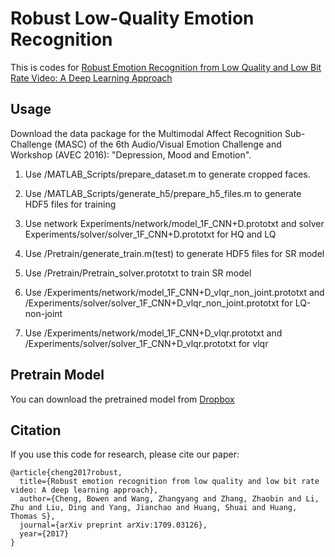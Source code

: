 # Robust Low-Quality Emotion Recognition

This is codes for [Robust Emotion Recognition from Low Quality and Low Bit Rate Video: A Deep Learning Approach](https://arxiv.org/abs/1709.03126)

## Usage
Download the data package for the Multimodal Affect Recognition Sub-Challenge (MASC) of the 6th Audio/Visual Emotion Challenge and Workshop (AVEC 2016): "Depression, Mood and Emotion".  

1. Use /MATLAB_Scripts/prepare_dataset.m to generate cropped faces.  
2. Use /MATLAB_Scripts/generate_h5/prepare_h5_files.m to generate HDF5 files for training  
3. Use network Experiments/network/model_1F_CNN+D.prototxt and solver Experiments/solver/solver_1F_CNN+D.prototxt for HQ and LQ  

4. Use /Pretrain/generate_train.m(test) to generate HDF5 files for SR model  
5. Use /Pretrain/Pretrain_solver.prototxt to train SR model  

6. Use /Experiments/network/model_1F_CNN+D_vlqr_non_joint.prototxt and /Experiments/solver/solver_1F_CNN+D_vlqr_non_joint.prototxt for LQ-non-joint  
7. Use /Experiments/network/model_1F_CNN+D_vlqr.prototxt and /Experiments/solver/solver_1F_CNN+D_vlqr.prototxt for vlqr  

## Pretrain Model
You can download the pretrained model from [Dropbox](https://www.dropbox.com/sh/9qmsk7xottrtuht/AAAUnjcZ8o4JWkUdSYhrmEuNa/MATLABscripts/recon/weights?dl=0&lst=)  

## Citation
If you use this code for research, please cite our paper:
```
@article{cheng2017robust,
  title={Robust emotion recognition from low quality and low bit rate video: A deep learning approach},
  author={Cheng, Bowen and Wang, Zhangyang and Zhang, Zhaobin and Li, Zhu and Liu, Ding and Yang, Jianchao and Huang, Shuai and Huang, Thomas S},
  journal={arXiv preprint arXiv:1709.03126},
  year={2017}
}
```
